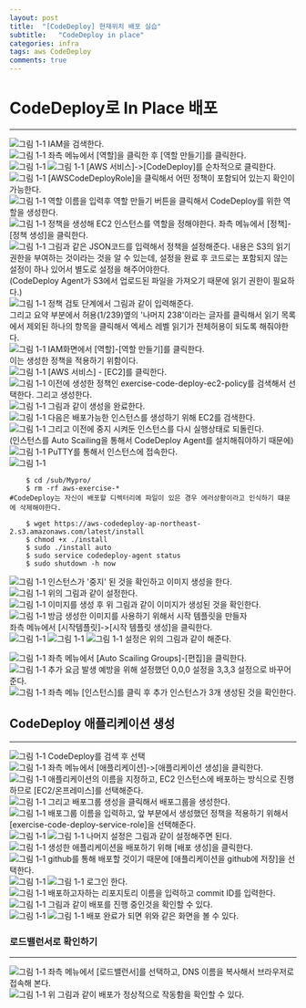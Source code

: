 ```yaml
---
layout: post
title:  "[CodeDeploy] 현재위치 배포 실습"
subtitle:   "CodeDeploy in place"
categories: infra
tags: aws CodeDeploy
comments: true
---
```


# CodeDeploy로 In Place 배포
---
  ![그림 1-1](http://jin-hw.github.io/assets/img/aws/2020-09-16/1-1.PNG)
IAM을 검색한다.  
  ![그림 1-1](http://jin-hw.github.io/assets/img/aws/2020-09-16/1-2.PNG)
좌측 메뉴에서 [역할]을 클릭한 후 [역할 만들기]를 클릭한다.  
  ![그림 1-1](http://jin-hw.github.io/assets/img/aws/2020-09-16/1-3.PNG)
  ![그림 1-1](http://jin-hw.github.io/assets/img/aws/2020-09-16/1-4.PNG)
[AWS 서비스]->[CodeDeploy]를 순차적으로 클릭한다.  
  ![그림 1-1](http://jin-hw.github.io/assets/img/aws/2020-09-16/1-5.PNG)
[AWSCodeDeployRole]을 클릭해서 어떤 정책이 포함되어 있는지 확인이 가능한다.  
  ![그림 1-1](http://jin-hw.github.io/assets/img/aws/2020-09-16/1-6.PNG)
역할 이름을 입력후 역할 만들기 버튼을 클릭해서 CodeDeploy를 위한 역할을 생성한다.  
  ![그림 1-1](http://jin-hw.github.io/assets/img/aws/2020-09-16/1-7.PNG)
정책을 생성해 EC2 인스턴스를 역할을 정해야한다. 좌측 메뉴에서 [정책]-[정책 생성]을 클릭한다.  
  ![그림 1-1](http://jin-hw.github.io/assets/img/aws/2020-09-16/1-8.PNG)
그림과 같은 JSON코드를 입력해서 정책을 설정해준다. 내용은 S3의 읽기 권한을 부여하는 것이라는 것을 알 수 있는데, 설정을 완료 후 코드로는 포함되지 않는 설정이 하나 있어서 별도로 설정을 해주어야한다.  
(CodeDeploy Agent가 S3에서 업로드된 파일을 가져오기 때문에 읽기 권한이 필요하다.)  
  ![그림 1-1](http://jin-hw.github.io/assets/img/aws/2020-09-16/1-9.PNG)
정책 검토 단계에서 그림과 같이 입력해준다.  
그리고 요약 부분에서 허용(1/239)옆의 '나머지 238'이라는 글자를 클릭해서 읽기 목록에서 제외된 하나의 항목을 클릭해서 엑세스 레벨 읽기가 전체허용이 되도록 해줘야한다.  
  ![그림 1-1](http://jin-hw.github.io/assets/img/aws/2020-09-16/1-10.PNG)
IAM화면에서 [역할]-[역할 만들기]를 클릭한다.  
이는 생성한 정책을 적용하기 위함이다.  
  ![그림 1-1](http://jin-hw.github.io/assets/img/aws/2020-09-16/1-11.PNG)
[AWS 서비스] - [EC2]를 클릭한다.  
  ![그림 1-1](http://jin-hw.github.io/assets/img/aws/2020-09-16/1-12.PNG)
이전에 생성한 정책인 exercise-code-deploy-ec2-policy를 검색해서 선택한다. 그리고 생성한다.   
  ![그림 1-1](http://jin-hw.github.io/assets/img/aws/2020-09-16/1-13.PNG)
그림과 같이 생성을 완료한다.  
  ![그림 1-1](http://jin-hw.github.io/assets/img/aws/2020-09-16/1-14.PNG)
다음은 배포가능한 인스턴스를 생성하기 위해 EC2를 검색한다.  
  ![그림 1-1](http://jin-hw.github.io/assets/img/aws/2020-09-16/1-15.PNG)
그리고 이전에 중지 시켜둔 인스턴스를 다시 실행상태로 되돌린다.  
(인스턴스를 Auto Scailing을 통해서 CodeDeploy Agent를 설치해줘야하기 때문에)  
  ![그림 1-1](http://jin-hw.github.io/assets/img/aws/2020-09-16/1-16.PNG)
PuTTY를 통해서 인스턴스에 접속한다.  
  ![그림 1-1](http://jin-hw.github.io/assets/img/aws/2020-09-16/1-17.PNG)
```git
	$ cd /sub/Mypro/
	$ rm -rf aws-exercise-*
#CodeDeploy는 자신이 배포할 디렉터리에 파일이 있은 경우 에러상황이라고 인식하기 떄문에 삭제해야한다.  
	
	$ wget https://aws-codedeploy-ap-northeast-2.s3.amazonaws.com/latest/install
	$ chmod +x ./install
	$ sudo ./install auto
	$ sudo service codedeploy-agent status
	$ sudo shutdown -h now
```
  ![그림 1-1](http://jin-hw.github.io/assets/img/aws/2020-09-16/1-8.PNG)
인스턴스가 '중지' 된 것을 확인하고 이미지 생성을 한다.  
  ![그림 1-1](http://jin-hw.github.io/assets/img/aws/2020-09-16/1-19.PNG)
위의 그림과 같이 설정한다.  
  ![그림 1-1](http://jin-hw.github.io/assets/img/aws/2020-09-16/1-20.PNG)
이미지를 생성 후 위 그림과 같이 이미지가 생성된 것을 확인한다.  
  ![그림 1-1](http://jin-hw.github.io/assets/img/aws/2020-09-16/1-21.PNG)
방금 생성한 이미지를 사용하기 위해서 시작 템플릿을 만들자  
좌측 메뉴에서 [시작템플릿]->[시작 템플릿 생성]을 클릭한다.  
  ![그림 1-1](http://jin-hw.github.io/assets/img/aws/2020-09-16/1-22.PNG)
  ![그림 1-1](http://jin-hw.github.io/assets/img/aws/2020-09-16/1-23.PNG)
  ![그림 1-1](http://jin-hw.github.io/assets/img/aws/2020-09-16/1-24.PNG)
설정은 위의 그림과 같이 해준다.  


  ![그림 1-1](http://jin-hw.github.io/assets/img/aws/2020-09-16/1-25.PNG)
좌측 메뉴에서 [Auto Scailing Groups]-[편집]을 클릭한다.  
  ![그림 1-1](http://jin-hw.github.io/assets/img/aws/2020-09-16/1-26.PNG)
추가 요금 발생 예방을 위해 설정했던 0,0,0 설정을 3,3,3 설정으로 바꾸어준다.  
  ![그림 1-1](http://jin-hw.github.io/assets/img/aws/2020-09-16/1-27.PNG)
좌측 메뉴 [인스턴스]를 클릭 후 추가 인스턴스가 3개 생성된 것을 확인한다.  


## CodeDeploy 애플리케이션 생성
---
  ![그림 1-1](http://jin-hw.github.io/assets/img/aws/2020-09-16/1-28.PNG)
CodeDeploy를 검색 후 선택  
  ![그림 1-1](http://jin-hw.github.io/assets/img/aws/2020-09-16/1-29.PNG)
좌측 메뉴에서 [애플리케이션]->[애플리케이션 생성]을 클릭한다.  
  ![그림 1-1](http://jin-hw.github.io/assets/img/aws/2020-09-16/1-30.PNG)
애플리케이션의 이름을 지정하고, EC2 인스턴스에 배포하는 방식으로 진행하므로 [EC2/온프레미스]를 선택해준다.  
  ![그림 1-1](http://jin-hw.github.io/assets/img/aws/2020-09-16/1-31.PNG)
그리고 배포그룹 생성을 클릭해서 배포그룹을 생성한다.  
  ![그림 1-1](http://jin-hw.github.io/assets/img/aws/2020-09-16/1-32.PNG)
배포그룹 이름을 입력하고, 앞 부분에서 생성했던 정책을 적용하기 위해서 [exercise-code-deploy-service-role]을 선택해준다.  
  ![그림 1-1](http://jin-hw.github.io/assets/img/aws/2020-09-16/1-33.PNG)
  ![그림 1-1](http://jin-hw.github.io/assets/img/aws/2020-09-16/1-34.PNG)
나머지 설정은 그림과 같이 설정해주면 된다.   
  ![그림 1-1](http://jin-hw.github.io/assets/img/aws/2020-09-16/1-35.PNG)
생성한 애플리케이션을 배포하기 위해 [배포 생성]을 클릭한다.  
  ![그림 1-1](http://jin-hw.github.io/assets/img/aws/2020-09-16/1-36.PNG)
github를 통해 배포할 것이기 때문에 [애플리케이션을 github에 저장]을  선택한다.  
  ![그림 1-1](http://jin-hw.github.io/assets/img/aws/2020-09-16/1-37.PNG)
  ![그림 1-1](http://jin-hw.github.io/assets/img/aws/2020-09-16/1-38.PNG)
로그인 한다.  
  ![그림 1-1](http://jin-hw.github.io/assets/img/aws/2020-09-16/1-39.PNG)
배포하고자하는 리포지토리 이름을 입력하고 commit ID를 입력한다.  
  ![그림 1-1](http://jin-hw.github.io/assets/img/aws/2020-09-16/1-40.PNG)
그림과 같이 배포를 진행 중인것을 확인할 수 있다.  
  ![그림 1-1](http://jin-hw.github.io/assets/img/aws/2020-09-16/1-41.PNG)
  ![그림 1-1](http://jin-hw.github.io/assets/img/aws/2020-09-16/1-42.PNG)
배포 완료가 되면 위와 같은 화면을 볼 수 있다.  

### 로드밸런서로 확인하기
---
  ![그림 1-1](http://jin-hw.github.io/assets/img/aws/2020-09-16/1-43.PNG)
좌측 메뉴에서 [로드밸런서]를 선택하고, DNS 이름을 복사해서 브라우저로 접속해 본다.  
  ![그림 1-1](http://jin-hw.github.io/assets/img/aws/2020-09-16/1-44.PNG)
위 그림과 같이 배포가 정상적으로 작동함을 확인할 수 있다.   